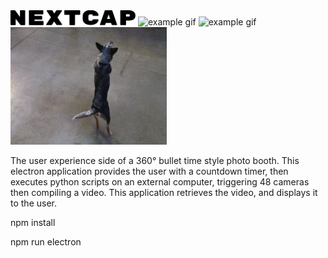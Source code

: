 <img src="images/nextcap.svg" alt="logo" width="200">
<img src="images/example1.gif" alt="example gif" width="250">
<img src="images/example2.gif" alt="example gif" width="250">
<img src="images/example3.gif" alt="example gif" width="250">

The user experience side of a 360° bullet time style photo booth. This electron application provides the user with a countdown timer, then executes python scripts on an external computer, triggering 48 cameras then compiling a video. This application retrieves the video, and displays it to the user.

npm install

npm run electron
